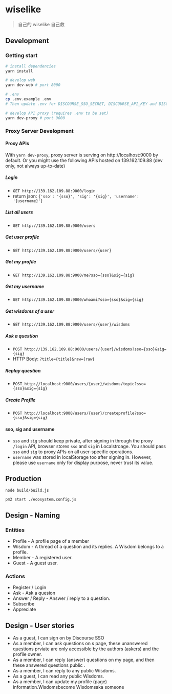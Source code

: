 # wiselike

> 自己的 wiselike 自己救

## Development

### Getting start

``` bash
# install dependencies
yarn install

# develop web
yarn dev-web # port 8000

# .env
cp .env.example .env
# Then update .env for DISCOURSE_SSO_SECRET, DISCOURSE_API_KEY and DISCOURSE_API_USERNAME

# develop API proxy (requires .env to be set)
yarn dev-proxy # port 9000
```

### Proxy Server Development

#### Proxy APIs

With `yarn dev-proxy`, proxy server is serving on http://localhost:9000 by default.
Or you might use the following APIs hosted on 139.162.109.88 (dev only, not always up-to-date)

##### Login
 - `GET http://139.162.109.88:9000/login`
 - return json: `{'sso': '{sso}', 'sig': '{sig}', 'username': '{username}'}`
 
##### List all users
 - `GET http://139.162.109.88:9000/users`
 
##### Get user profile
 - `GET http://139.162.109.88:9000/users/{user}`
 
##### Get my profile
 - `GET http://139.162.109.88:9000/me?sso={sso}&sig={sig}`

##### Get my username
 - `GET http://139.162.109.88:9000/whoami?sso={sso}&sig={sig}`
 
##### Get wisdoms of a user
 - `GET http://139.162.109.88:9000/users/{user}/wisdoms`
 
##### Ask a question
 - `POST http://139.162.109.88:9000/users/{user}/wisdoms?sso={sso}&sig={sig}`
 - HTTP Body: `?title={title}&raw={raw}`
  
##### Replay question
 - `POST http://localhost:9000/users/{user}/wisdoms/topic?sso={sso}&sig={sig}`

##### Create Profile
 - `POST http://localhost:9000/users/{user}/createprofile?sso={sso}&sig={sig}`
 
 
#### sso, sig and username

 - `sso` and `sig` should keep private, after signing in through the proxy `/login` API, browser stores `sso` and `sig` in Localstroage. You should pass `sso` and `sig` to proxy APIs on all user-specific operations. 
 - `username` was stored in localStorage too after signing in. However, please use `username` only for display purpose, never trust its value.


## Production

`node build/build.js`

`pm2 start ./ecosystem.config.js`


## Design - Naming

### Entities

 - Profile - A profile page of a member
 - Wisdom - A thread of a question and its replies. A Wisdom belongs to a profile.
 - Member - A registered user.
 - Guest - A guest user.

### Actions

 - Register / Login
 - Ask - Ask a quesion
 - Answer / Reply - Answer / reply to a question.
 - Subscribe
 - Appreciate

## Design - User stories

 - As a guest, I can sign on by Discourse SSO
 - As a member, I can ask questions on s page, these unanswered questions prviate  are only accessible by the authors (askers) and the profile owner.
 - As a member, I can reply (answer) questions on my page, and then these answered questions public .
 - As a member, I can reply to any public Wisdoms.
 - As a guest, I can read any public Wisdoms.
 - As a member, I can update my profile (page) information.Wisdomsbecome Wisdomsaka someone
